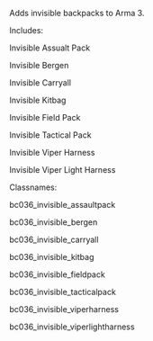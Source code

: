 Adds invisible backpacks to Arma 3. 


Includes:

Invisible Assualt Pack 

Invisible Bergen 

Invisible Carryall 

Invisible Kitbag 

Invisible Field Pack 

Invisible Tactical Pack

Invisible Viper Harness

Invisible Viper Light Harness


Classnames:

bc036_invisible_assaultpack

bc036_invisible_bergen

bc036_invisible_carryall

bc036_invisible_kitbag

bc036_invisible_fieldpack

bc036_invisible_tacticalpack

bc036_invisible_viperharness

bc036_invisible_viperlightharness
